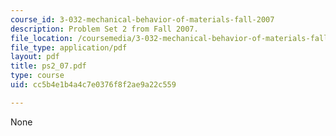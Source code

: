```yaml
---
course_id: 3-032-mechanical-behavior-of-materials-fall-2007
description: Problem Set 2 from Fall 2007.
file_location: /coursemedia/3-032-mechanical-behavior-of-materials-fall-2007/cc5b4e1b4a4c7e0376f8f2ae9a22c559_ps2_07.pdf
file_type: application/pdf
layout: pdf
title: ps2_07.pdf
type: course
uid: cc5b4e1b4a4c7e0376f8f2ae9a22c559

---
```

None